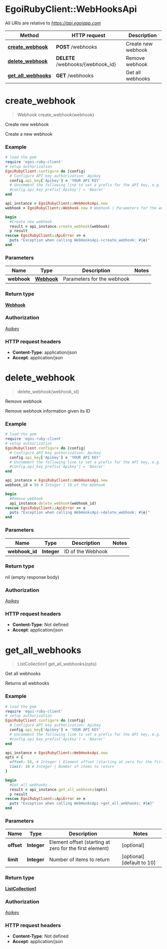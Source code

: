 # EgoiRubyClient::WebHooksApi

All URIs are relative to *https://api.egoiapp.com*

Method | HTTP request | Description
------------- | ------------- | -------------
[**create_webhook**](WebHooksApi.md#create_webhook) | **POST** /webhooks | Create new webhook
[**delete_webhook**](WebHooksApi.md#delete_webhook) | **DELETE** /webhooks/{webhook_id} | Remove webhook
[**get_all_webhooks**](WebHooksApi.md#get_all_webhooks) | **GET** /webhooks | Get all webhooks


# **create_webhook**
> Webhook create_webhook(webhook)

Create new webhook

Create a new webhook

### Example
```ruby
# load the gem
require 'egoi-ruby-client'
# setup authorization
EgoiRubyClient.configure do |config|
  # Configure API key authorization: Apikey
  config.api_key['Apikey'] = 'YOUR API KEY'
  # Uncomment the following line to set a prefix for the API key, e.g. 'Bearer' (defaults to nil)
  #config.api_key_prefix['Apikey'] = 'Bearer'
end

api_instance = EgoiRubyClient::WebHooksApi.new
webhook = EgoiRubyClient::Webhook.new # Webhook | Parameters for the webhook

begin
  #Create new webhook
  result = api_instance.create_webhook(webhook)
  p result
rescue EgoiRubyClient::ApiError => e
  puts "Exception when calling WebHooksApi->create_webhook: #{e}"
end
```

### Parameters

Name | Type | Description  | Notes
------------- | ------------- | ------------- | -------------
 **webhook** | [**Webhook**](Webhook.md)| Parameters for the webhook | 

### Return type

[**Webhook**](Webhook.md)

### Authorization

[Apikey](../README.md#Apikey)

### HTTP request headers

 - **Content-Type**: application/json
 - **Accept**: application/json



# **delete_webhook**
> delete_webhook(webhook_id)

Remove webhook

Remove webhook information given its ID

### Example
```ruby
# load the gem
require 'egoi-ruby-client'
# setup authorization
EgoiRubyClient.configure do |config|
  # Configure API key authorization: Apikey
  config.api_key['Apikey'] = 'YOUR API KEY'
  # Uncomment the following line to set a prefix for the API key, e.g. 'Bearer' (defaults to nil)
  #config.api_key_prefix['Apikey'] = 'Bearer'
end

api_instance = EgoiRubyClient::WebHooksApi.new
webhook_id = 56 # Integer | ID of the Webhook

begin
  #Remove webhook
  api_instance.delete_webhook(webhook_id)
rescue EgoiRubyClient::ApiError => e
  puts "Exception when calling WebHooksApi->delete_webhook: #{e}"
end
```

### Parameters

Name | Type | Description  | Notes
------------- | ------------- | ------------- | -------------
 **webhook_id** | **Integer**| ID of the Webhook | 

### Return type

nil (empty response body)

### Authorization

[Apikey](../README.md#Apikey)

### HTTP request headers

 - **Content-Type**: Not defined
 - **Accept**: application/json



# **get_all_webhooks**
> ListCollection1 get_all_webhooks(opts)

Get all webhooks

Returns all webhooks

### Example
```ruby
# load the gem
require 'egoi-ruby-client'
# setup authorization
EgoiRubyClient.configure do |config|
  # Configure API key authorization: Apikey
  config.api_key['Apikey'] = 'YOUR API KEY'
  # Uncomment the following line to set a prefix for the API key, e.g. 'Bearer' (defaults to nil)
  #config.api_key_prefix['Apikey'] = 'Bearer'
end

api_instance = EgoiRubyClient::WebHooksApi.new
opts = {
  offset: 56, # Integer | Element offset (starting at zero for the first element)
  limit: 10 # Integer | Number of items to return
}

begin
  #Get all webhooks
  result = api_instance.get_all_webhooks(opts)
  p result
rescue EgoiRubyClient::ApiError => e
  puts "Exception when calling WebHooksApi->get_all_webhooks: #{e}"
end
```

### Parameters

Name | Type | Description  | Notes
------------- | ------------- | ------------- | -------------
 **offset** | **Integer**| Element offset (starting at zero for the first element) | [optional] 
 **limit** | **Integer**| Number of items to return | [optional] [default to 10]

### Return type

[**ListCollection1**](ListCollection1.md)

### Authorization

[Apikey](../README.md#Apikey)

### HTTP request headers

 - **Content-Type**: Not defined
 - **Accept**: application/json



